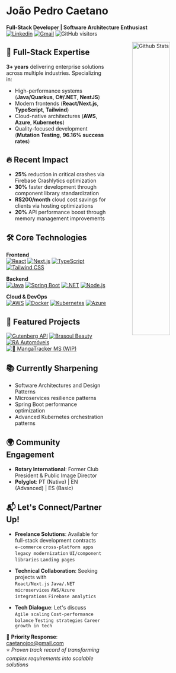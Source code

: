 # João Pedro Caetano 
**Full-Stack Developer | Software Architecture Enthusiast**  
[![Linkedin](https://img.shields.io/badge/-LinkedIn-blue?style=flat&logo=Linkedin&logoColor=white)](https://www.linkedin.com/in/caetanojpo/)
[![Gmail](https://img.shields.io/badge/-Gmail-c14438?style=flat&logo=Gmail&logoColor=white)](mailto:caetanojpo@gmail.com)
![GitHub visitors](https://komarev.com/ghpvc/?username=caetanojpo&label=Profile%20views&color=0e75b6&style=flat)



<div align="center">
  <img width="45%" align="right" alt="Github Stats" src="https://github-readme-stats.vercel.app/api?username=caetanojpo&show_icons=true&hide_border=true&theme=radical" />
</div>

## 🚀 Full-Stack Expertise

**3+ years** delivering enterprise solutions across multiple industries. Specializing in:
- High-performance systems (**Java/Quarkus**, **C#/.NET**, **NestJS**)
- Modern frontends (**React/Next.js**, **TypeScript**, **Tailwind**)
- Cloud-native architectures (**AWS**, **Azure**, **Kubernetes**)
- Quality-focused development (**Mutation Testing**, **96.16% success rates**)

## 🔥 Recent Impact
- **25%** reduction in critical crashes via Firebase Crashlytics optimization
- **30%** faster development through component library standardization
- **R$200/month** cloud cost savings for clients via hosting optimizations
- **20%** API performance boost through memory management improvements

## 🛠️ Core Technologies

**Frontend**  
[![React](https://img.shields.io/badge/-React-61DAFB?logo=react&logoColor=white)](https://reactjs.org/)
[![Next.js](https://img.shields.io/badge/-Next.js-000000?logo=next.js)](https://nextjs.org/)
[![TypeScript](https://img.shields.io/badge/-TypeScript-3178C6?logo=typescript)](https://www.typescriptlang.org/)
[![Tailwind CSS](https://img.shields.io/badge/-Tailwind_CSS-38B2AC?logo=tailwind-css)](https://tailwindcss.com/)

**Backend**  
[![Java](https://img.shields.io/badge/-Java-007396?logo=java)](https://java.com/)
[![Spring Boot](https://img.shields.io/badge/-Spring_Boot-6DB33F?logo=spring)](https://spring.io/)
[![.NET](https://img.shields.io/badge/-.NET-512BD4?logo=.net)](https://dotnet.microsoft.com/)
[![Node.js](https://img.shields.io/badge/-Node.js-339933?logo=node.js)](https://nodejs.org/)

**Cloud & DevOps**  
[![AWS](https://img.shields.io/badge/-AWS-232F3E?logo=amazon-aws)](https://aws.amazon.com/)
[![Docker](https://img.shields.io/badge/-Docker-2496ED?logo=docker)](https://www.docker.com/)
[![Kubernetes](https://img.shields.io/badge/-Kubernetes-326CE5?logo=kubernetes)](https://kubernetes.io/)
[![Azure](https://img.shields.io/badge/-Azure-0089D6?logo=microsoft-azure)](https://azure.microsoft.com/)

## 🌟 Featured Projects

[![Gutenberg API](https://github-readme-stats.vercel.app/api/pin/?username=caetanojpo&repo=gutenberg-api&theme=radical)](https://github.com/caetanojpo/gutenberg-api)
[![Brasoul Beauty](https://github-readme-stats.vercel.app/api/pin/?username=caetanojpo&repo=brasoul-beauty-care&theme=radical)](https://www.brasoulbeautycare.com/)
[![RA Automóveis](https://github-readme-stats.vercel.app/api/pin/?username=caetanojpo&repo=ra-automoveis&theme=radical)](https://github.com/caetanojpo/ra-automoveis)
[![🚧 MangaTracker MS (WIP)](https://github-readme-stats.vercel.app/api/pin/?username=caetanojpo&repo=mangatracker-ms-manga&theme=radical&title_color=FFA500)](https://github.com/caetanojpo/mangatracker-ms-manga)

## 📚 Currently Sharpening
- Software Architectures and Design Patterns
- Microservices resilience patterns
- Spring Boot performance optimization
- Advanced Kubernetes orchestration patterns

## 🌍 Community Engagement
- **Rotary International**: Former Club President & Public Image Director
- **Polyglot**: PT (Native) | EN (Advanced) | ES (Basic)

## 📬 Let's Connect/Partner Up!

- **Freelance Solutions**: Available for full-stack development contracts  
  `e-commerce` `cross-platform apps` `legacy modernization` `UI/component libraries` `Landing pages`

- **Technical Collaboration**: Seeking projects with  
  `React/Next.js` `Java/.NET microservices` `AWS/Azure integrations` `Firebase analytics`

- **Tech Dialogue**: Let's discuss  
  `Agile scaling` `Cost-performance balance` `Testing strategies` `Career growth in tech`

📧 **Priority Response**: caetanojpo@gmail.com  
⭐ _Proven track record of transforming complex requirements into scalable solutions_
